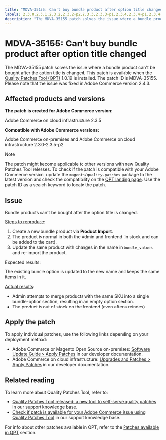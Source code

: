 ```yaml
---
title: "MDVA-35155: Can't buy bundle product after option title changed"
labels: 2.3.0,2.3.1,2.3.2,2.3.2-p2,2.3.3,2.3.3-p1,2.3.4,2.3.4-p1,2.3.4-p2,2.3.5,2.3.5-p1,2.3.5-p2,QPT 1.0.19,Magento Commerce,Magento Commerce Cloud,Quality Patches Tool,bundle product,can't buy,option title change,Adobe Commerce,cloud infrastructure,on-premises
description: "The MDVA-35155 patch solves the issue where a bundle product can't be bought after the option title is changed. This patch is available when the [Quality Patches Tool (QPT)](https://support.magento.com/hc/en-us/articles/360047139492) 1.0.19 is installed. The patch ID is MDVA-35155. Please note that the issue was fixed in Adobe Commerce version 2.4.3."
---
```


# MDVA-35155: Can't buy bundle product after option title changed

The MDVA-35155 patch solves the issue where a bundle product can't be bought after the option title is changed. This patch is available when the [Quality Patches Tool (QPT)](https://support.magento.com/hc/en-us/articles/360047139492) 1.0.19 is installed. The patch ID is MDVA-35155. Please note that the issue was fixed in Adobe Commerce version 2.4.3.

## Affected products and versions

**The patch is created for Adobe Commerce version:**

Adobe Commerce on cloud infrastructure 2.3.5

**Compatible with Adobe Commerce versions:**

Adobe Commerce on-premises and Adobe Commerce on cloud infrastructure 2.3.0-2.3.5-p2

>[!NOTE]
>
>The patch might become applicable to other versions with new Quality Patches Tool releases. To check if the patch is compatible with your Adobe Commerce version, update the `magento/quality-patches` package to the latest version and check the compatibility on the [QPT landing page](https://devdocs.magento.com/quality-patches/tool.html#patch-grid). Use the patch ID as a search keyword to locate the patch.

## Issue

Bundle products can't be bought after the option title is changed.

<u>Steps to reproduce</u>:

1. Create a new bundle product via **Product Import**.
1. The product is normal in both the Admin and frontend (in stock and can be added to the cart).
1. Update the same product with changes in the name in `bundle_values` and re-import the product.

<u>Expected results</u>:

The existing bundle option is updated to the new name and keeps the same items in it.

<u>Actual results</u>:

* Admin attempts to merge products with the same SKU into a single bundle-option section, resulting in an empty option section.
* The product is out of stock on the frontend (even after a reindex).

## Apply the patch

To apply individual patches, use the following links depending on your deployment method:

* Adobe Commerce or Magento Open Source on-premises: [Software Update Guide > Apply Patches](https://devdocs.magento.com/guides/v2.4/comp-mgr/patching/mqp.html) in our developer documentation.
* Adobe Commerce on cloud infrastructure: [Upgrades and Patches > Apply Patches](https://devdocs.magento.com/cloud/project/project-patch.html) in our developer documentation.

## Related reading

To learn more about Quality Patches Tool, refer to:

* [Quality Patches Tool released: a new tool to self-serve quality patches](https://support.magento.com/hc/en-us/articles/360047139492) in our support knowledge base.
* [Check if patch is available for your Adobe Commerce issue using Quality Patches Tool](https://support.magento.com/hc/en-us/articles/360047125252) in our support knowledge base.

For info about other patches available in QPT, refer to the [Patches available in QPT](https://support.magento.com/hc/en-us/sections/360010506631-Patches-available-in-QPT-tool-) section. 